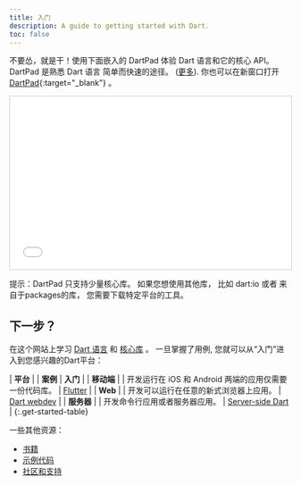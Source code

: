 ```yaml
---
title: 入门
description: A guide to getting started with Dart.
toc: false
---
```



不要怂，就是干！使用下面嵌入的 DartPad 体验 Dart 语言和它的核心 API。
DartPad 是熟悉 Dart 语言
简单而快速的途径。
([更多](/tools/dartpad)).
你也可以在新窗口打开 [DartPad]({{site.custom.dartpad.direct-link}}){:target="_blank"} 。

<iframe
src="{{site.custom.dartpad.embed-dart-prefix}}?horizontalRatio=70&verticalRatio=65"
    width="100%"
    height="310px"
    style="border: 1px solid #ccc;">
</iframe>

提示：DartPad 只支持少量核心库。
如果您想使用其他库，
比如 dart:io 或者 来自于packages的库，
您需要下载特定平台的工具。


## 下一步？

在这个网站上学习 [Dart 语言](/guides/language) 和
[核心库](/guides/libraries) 。
一旦掌握了用例, 您就可以从“入门”进入到您感兴趣的Dart平台：

| **平台** | | **案例** | **入门** |
| **移动端** | <i class="fab fa-android" aria-hidden="true"></i> <i class="fab fa-apple" aria-hidden="true"></i> | 开发运行在 iOS 和 Android 两端的应用仅需要一份代码库。 | <a href="https://flutter.io/getting-started/" class="btn btn-primary no-automatic-external">Flutter</a> |
| **Web** | <i class="fas fa-code fa-sm" aria-hidden="true"></i> | 开发可以运行在任意的新式浏览器上应用。 | <a href="{{site.webdev}}/guides/get-started" class="btn btn-primary no-automatic-external">Dart webdev</a> |
| **服务器** | <i class="fas fa-terminal fa-sm" aria-hidden="true"></i> | 开发命令行应用或者服务器应用。 | <a href="/tutorials/dart-vm/get-started" class="btn btn-primary">Server-side Dart</a> |
{:.get-started-table}

一些其他资源：

* [书籍](/resources/books)
* [示例代码](/samples)
* [社区和支持](/community)
